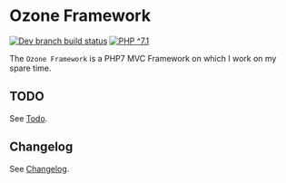 # Ozone Framework
[![Dev branch build status](https://travis-ci.org/TheBinaryLoop/ozone-mvc.svg?branch=dev)](https://travis-ci.org/TheBinaryLoop/ozone-mvc)
[![PHP ^7.1](http://img.shields.io/badge/php-^7.1-8892BF.svg?style=flat)](http://php.net)

The `Ozone Framework` is a PHP7 MVC Framework on which I work on my spare time.


## TODO
See [Todo](TODO.md).
## Changelog
See [Changelog](CHANGELOG.md).